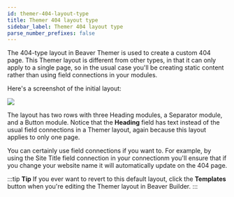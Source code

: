 ```yaml
---
id: themer-404-layout-type
title: Themer 404 layout type
sidebar_label: Themer 404 layout type
parse_number_prefixes: false
---
```


The 404-type layout in Beaver Themer is used to create a custom 404 page. This Themer layout is different from other types, in that it can only apply to a single page, so in the usual case you'll be creating static content rather than using field connections in your modules.

Here's a screenshot of the initial layout:

![](/img/themer-404-layout-type-7f324f0a.png)

The layout has two rows with three Heading modules, a Separator module, and a Button module. Notice that the **Heading** field has text instead of the usual field connections in a Themer layout, again because this layout applies to only one page.

You can certainly use field connections if you want to. For example, by using the Site Title field connection in your connectionm you'll ensure that if you change your website name it will automatically update on the 404 page.

:::tip **Tip**
If you ever want to revert to this default layout, click the **Templates** button when you're editing the Themer layout in Beaver Builder.
:::

